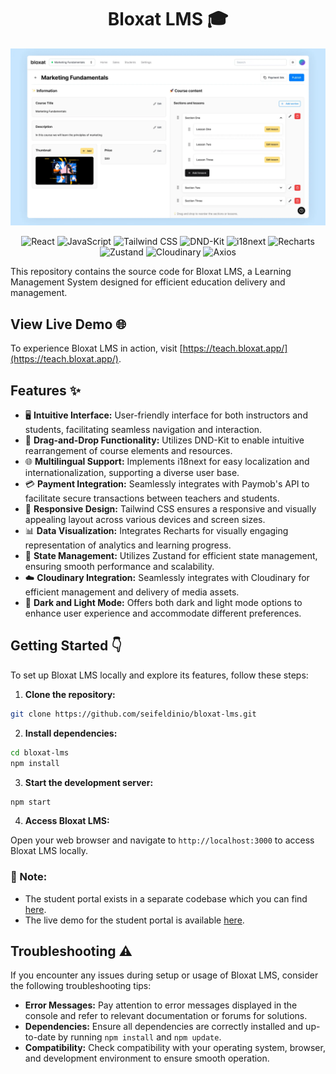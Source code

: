 <h1 align="center">Bloxat LMS 🎓</h1>

<p align="center">
  <a href="https://teach.bloxat.app/" rel="noopener" target="_blank"><img  src="cover.webp" alt="Bloxat LMS"></a>
</p>

<p align="center">
  <img src="https://img.shields.io/badge/React-61DAFB?style=flat-square&logo=react&logoColor=white" alt="React">
  <img src="https://img.shields.io/badge/JavaScript-F7DF1E?style=flat-square&logo=javascript&logoColor=black" alt="JavaScript">
  <img src="https://img.shields.io/badge/Tailwind_CSS-38B2AC?style=flat-square&logo=tailwind-css&logoColor=white" alt="Tailwind CSS">
  <img src="https://img.shields.io/badge/DND--Kit-FF69B4?style=flat-square&logoColor=white" alt="DND-Kit">
  <img src="https://img.shields.io/badge/i18next-209CEE?style=flat-square&logo=i18next&logoColor=white" alt="i18next">
  <img src="https://img.shields.io/badge/Recharts-8B0000?style=flat-square&logo=recharts&logoColor=white" alt="Recharts">
  <img src="https://img.shields.io/badge/Zustand-000000?style=flat-square&logo=zustand&logoColor=white" alt="Zustand">
  <img src="https://img.shields.io/badge/Cloudinary-333333?style=flat-square&logo=cloudinary&logoColor=white" alt="Cloudinary">
    <img src="https://img.shields.io/badge/Axios-0095D5?style=flat-square&logo=axios&logoColor=white" alt="Axios">

</p>

This repository contains the source code for Bloxat LMS, a Learning Management System designed for efficient education delivery and management.

## View Live Demo 🌐

To experience Bloxat LMS in action, visit [https://teach.bloxat.app/](https://teach.bloxat.app/).

## Features ✨

- 🖥️ **Intuitive Interface:** User-friendly interface for both instructors and students, facilitating seamless navigation and interaction.
- 👏 **Drag-and-Drop Functionality:** Utilizes DND-Kit to enable intuitive rearrangement of course elements and resources.
- 🌐 **Multilingual Support:** Implements i18next for easy localization and internationalization, supporting a diverse user base.
- 💳 **Payment Integration:** Seamlessly integrates with Paymob's API to facilitate secure transactions between teachers and students.
- 📱 **Responsive Design:** Tailwind CSS ensures a responsive and visually appealing layout across various devices and screen sizes.
- 📊 **Data Visualization:** Integrates Recharts for visually engaging representation of analytics and learning progress.
- 🔄 **State Management:** Utilizes Zustand for efficient state management, ensuring smooth performance and scalability.
- ☁️ **Cloudinary Integration:** Seamlessly integrates with Cloudinary for efficient management and delivery of media assets.
- 🌙 **Dark and Light Mode:** Offers both dark and light mode options to enhance user experience and accommodate different preferences.

## Getting Started 👇

To set up Bloxat LMS locally and explore its features, follow these steps:

1. **Clone the repository:**

```bash
git clone https://github.com/seifeldinio/bloxat-lms.git
```

2. **Install dependencies:**

```bash
cd bloxat-lms
npm install
```

3. **Start the development server:**

```bash
npm start
```

4. **Access Bloxat LMS:**

Open your web browser and navigate to `http://localhost:3000` to access Bloxat LMS locally.

### 📌 Note:

- The student portal exists in a separate codebase which you can find [here](https://github.com/seifeldinio/bloxat-portal).
- The live demo for the student portal is available [here](https://bloxat.app/).

## Troubleshooting ⚠️

If you encounter any issues during setup or usage of Bloxat LMS, consider the following troubleshooting tips:

- **Error Messages:** Pay attention to error messages displayed in the console and refer to relevant documentation or forums for solutions.
- **Dependencies:** Ensure all dependencies are correctly installed and up-to-date by running `npm install` and `npm update`.
- **Compatibility:** Check compatibility with your operating system, browser, and development environment to ensure smooth operation.
